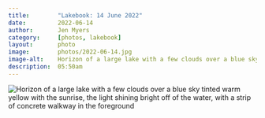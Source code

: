 ```yaml
---
title:        "Lakebook: 14 June 2022"
date:         2022-06-14
author:       Jen Myers
category:     [photos, lakebook]
layout:       photo
image:        photos/2022-06-14.jpg
image-alt:    Horizon of a large lake with a few clouds over a blue sky tinted warm yellow with the sunrise, the light shining bright off of the water, with a strip of concrete walkway in the foreground
description:  05:50am
---
```


<div><img alt="Horizon of a large lake with a few clouds over a blue sky tinted warm yellow with the sunrise, the light shining bright off of the water, with a strip of concrete walkway in the foreground" src="{{ site.baseurl }}/images/photos/2022-06-14.jpg" /></div>
